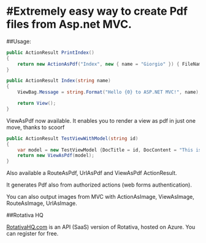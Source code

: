 #Extremely easy way to create Pdf files from Asp.net MVC.
=========================================================

##Usage:

```csharp
public ActionResult PrintIndex()
{
    return new ActionAsPdf("Index", new { name = "Giorgio" }) { FileName = "Test.pdf" };
}

public ActionResult Index(string name)
{
    ViewBag.Message = string.Format("Hello {0} to ASP.NET MVC!", name);

    return View();
}
```
ViewAsPdf now available. It enables you to render a view as pdf in just one move, thanks to scoorf
```csharp
public ActionResult TestViewWithModel(string id)
{
    var model = new TestViewModel {DocTitle = id, DocContent = "This is a test"};
    return new ViewAsPdf(model);
}
```
Also available a RouteAsPdf, UrlAsPdf and ViewAsPdf ActionResult.

It generates Pdf also from authorized actions (web forms authentication).

You can also output images from MVC with ActionAsImage, ViewAsImage, RouteAsImage, UrlAsImage.

##Rotativa HQ

[RotativaHQ.com](http://rotativahq.com) is an API (SaaS) version of Rotativa, hosted on Azure. You can register for free.
